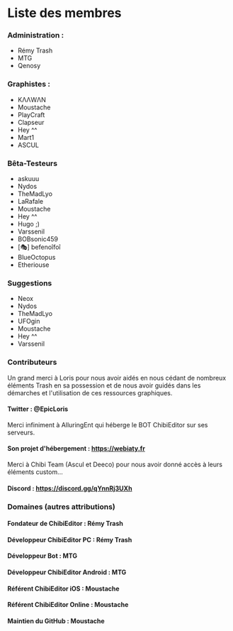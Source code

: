 # Liste des membres

### Administration :

- Rémy Trash
- MTG
- Qenosy

### Graphistes :

- KΛΛWΛΝ
- Moustache
- PlayCraft
- Clapseur
- Hey ^^
- Mart1
- ASCUL

### Bêta-Testeurs

- askuuu
- Nydos
- TheMadLyo
- LaRafale
- Moustache
- Hey ^^
- Hugo ;)
- Varssenil
- BOBsonic459
- [🎭] befenoîfoî
- BlueOctopus
- Etheriouse

### Suggestions

- Neox
- Nydos
- TheMadLyo
- UFOgin
- Moustache
- Hey ^^
- Varssenil

### Contributeurs

Un grand merci à Loris pour nous avoir aidés en nous cédant de nombreux éléments Trash en sa possession et de nous avoir guidés dans les démarches et l'utilisation de ces ressources graphiques.
#### Twitter : @EpicLoris

Merci infiniment à AlluringEnt qui héberge le BOT ChibiEditor sur ses serveurs.
#### Son projet d'hébergement : https://webiaty.fr

Merci à Chibi Team (Ascul et Deeco) pour nous avoir donné accès à leurs éléments custom…
#### Discord : https://discord.gg/qYnnRj3UXh

### Domaines (autres attributions)

#### Fondateur de ChibiEditor : Rémy Trash
#### Développeur ChibiEditor PC : Rémy Trash

#### Développeur Bot : MTG
#### Développeur ChibiEditor Android : MTG

#### Référent ChibiEditor iOS : Moustache
#### Référent ChibiEditor Online : Moustache
#### Maintien du GitHub : Moustache
